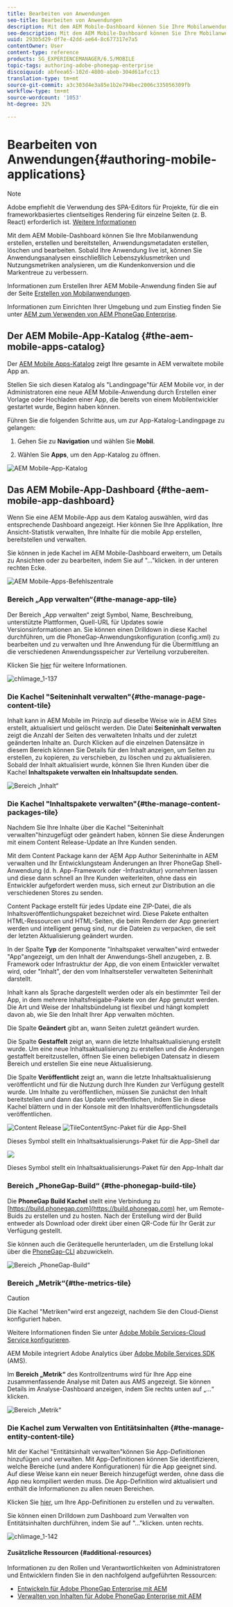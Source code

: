 ```yaml
---
title: Bearbeiten von Anwendungen
seo-title: Bearbeiten von Anwendungen
description: Mit dem AEM Mobile-Dashboard können Sie Ihre Mobilanwendung erstellen, erstellen und bereitstellen, Anwendungsmetadaten erstellen, löschen und bearbeiten. Auf dieser Seite erfahren Sie mehr.
seo-description: Mit dem AEM Mobile-Dashboard können Sie Ihre Mobilanwendung erstellen, erstellen und bereitstellen, Anwendungsmetadaten erstellen, löschen und bearbeiten. Auf dieser Seite erfahren Sie mehr.
uuid: 293b5d29-df7e-42dd-ae64-8c677317e7a5
contentOwner: User
content-type: reference
products: SG_EXPERIENCEMANAGER/6.5/MOBILE
topic-tags: authoring-adobe-phonegap-enterprise
discoiquuid: abfeea65-102d-4800-abeb-304d61afcc13
translation-type: tm+mt
source-git-commit: a3c303d4e3a85e1b2e794bec2006c335056309fb
workflow-type: tm+mt
source-wordcount: '1053'
ht-degree: 32%

---
```



# Bearbeiten von Anwendungen{#authoring-mobile-applications}

>[!NOTE]
>
>Adobe empfiehlt die Verwendung des SPA-Editors für Projekte, für die ein frameworkbasiertes clientseitiges Rendering für einzelne Seiten (z. B. React) erforderlich ist. [Weitere Informationen](/help/sites-developing/spa-overview.md)

Mit dem AEM Mobile-Dashboard können Sie Ihre Mobilanwendung erstellen, erstellen und bereitstellen, Anwendungsmetadaten erstellen, löschen und bearbeiten. Sobald Ihre Anwendung live ist, können Sie Anwendungsanalysen einschließlich Lebenszyklusmetriken und Nutzungsmetriken analysieren, um die Kundenkonversion und die Markentreue zu verbessern.

Informationen zum Erstellen Ihrer AEM Mobile-Anwendung finden Sie auf der Seite [Erstellen von Mobilanwendungen](/help/mobile/building-app-mobile-phonegap.md).

Informationen zum Einrichten Ihrer Umgebung und zum Einstieg finden Sie unter [AEM zum Verwenden von AEM PhoneGap Enterprise](/help/mobile/administer-phonegap.md).

## Der AEM Mobile-App-Katalog {#the-aem-mobile-apps-catalog}

Der [AEM Mobile Apps-Katalog](http://localhost:4502/aem/apps.html/content/phonegap) zeigt Ihre gesamte in AEM verwaltete mobile App an.

Stellen Sie sich diesen Katalog als &quot;Landingpage&quot;für AEM Mobile vor, in der Administratoren eine neue AEM Mobile-Anwendung durch Erstellen einer Vorlage oder Hochladen einer App, die bereits von einem Mobilentwickler gestartet wurde, Beginn haben können.

Führen Sie die folgenden Schritte aus, um zur App-Katalog-Landingpage zu gelangen:

1. Gehen Sie zu **Navigation** und wählen Sie **Mobil**.

1. Wählen Sie **Apps**, um den App-Katalog zu öffnen.

![AEM Mobile-App-Katalog](assets/chlimage_1-135.png)

## Das AEM Mobile-App-Dashboard {#the-aem-mobile-app-dashboard}

Wenn Sie eine AEM Mobile-App aus dem Katalog auswählen, wird das entsprechende Dashboard angezeigt. Hier können Sie Ihre Applikation, Ihre Ansicht-Statistik verwalten, Ihre Inhalte für die mobile App erstellen, bereitstellen und verwalten.

Sie können in jede Kachel im AEM Mobile-Dashboard erweitern, um Details zu Ansichten oder zu bearbeiten, indem Sie auf &quot;...&quot;klicken. in der unteren rechten Ecke.

![AEM Mobile-Apps-Befehlszentrale](assets/chlimage_1-136.png)

### Bereich „App verwalten“{#the-manage-app-tile}

Der Bereich „App verwalten“ zeigt Symbol, Name, Beschreibung, unterstützte Plattformen, Quell-URL für Updates sowie Versionsinformationen an. Sie können einen Drilldown in diese Kachel durchführen, um die PhoneGap-Anwendungskonfiguration (config.xml) zu bearbeiten und zu verwalten und Ihre Anwendung für die Übermittlung an die verschiedenen Anwendungsspeicher zur Verteilung vorzubereiten.

Klicken Sie [hier](/help/mobile/phonegap-app-details-tile.md) für weitere Informationen.

![chlimage_1-137](assets/chlimage_1-137.png)

### Die Kachel &quot;Seiteninhalt verwalten&quot;{#the-manage-page-content-tile}

Inhalt kann in AEM Mobile im Prinzip auf dieselbe Weise wie in AEM Sites erstellt, aktualisiert und gelöscht werden. Die Datei **Seiteninhalt verwalten** zeigt die Anzahl der Seiten des verwalteten Inhalts und der zuletzt geänderten Inhalte an. Durch Klicken auf die einzelnen Datensätze in diesem Bereich können Sie Details für den Inhalt anzeigen, um Seiten zu erstellen, zu kopieren, zu verschieben, zu löschen und zu aktualisieren. Sobald der Inhalt aktualisiert wurde, können Sie Ihren Kunden über die Kachel **Inhaltspakete verwalten ein Inhaltsupdate senden.**

![Bereich „Inhalt“](assets/chlimage_1-138.png)

### Die Kachel &quot;Inhaltspakete verwalten&quot;{#the-manage-content-packages-tile}

Nachdem Sie Ihre Inhalte über die Kachel &quot;Seiteninhalt verwalten&quot;hinzugefügt oder geändert haben, können Sie diese Änderungen mit einem Content Release-Update an Ihre Kunden senden.

Mit dem Content Package kann der AEM App Author Seiteninhalte in AEM verwalten und Ihr Entwicklungsteam Änderungen an Ihrer PhoneGap Shell-Anwendung (d. h. App-Framework oder -Infrastruktur) vornehmen lassen und diese dann schnell an Ihre Kunden weiterleiten, ohne dass ein Entwickler aufgefordert werden muss, sich erneut zur Distribution an die verschiedenen Stores zu senden.

Content Package erstellt für jedes Update eine ZIP-Datei, die als Inhaltsveröffentlichungspaket bezeichnet wird. Diese Pakete enthalten HTML-Ressourcen und HTML-Seiten, die beim Rendern der App generiert werden und intelligent genug sind, nur die Dateien zu verpacken, die seit der letzten Aktualisierung geändert wurden.

In der Spalte **Typ** der Komponente &quot;Inhaltspaket verwalten&quot;wird entweder &quot;App&quot;angezeigt, um den Inhalt der Anwendungs-Shell anzugeben, z. B. Framework oder Infrastruktur der App, die von einem Entwickler verwaltet wird, oder &quot;Inhalt&quot;, der den vom Inhaltsersteller verwalteten Seiteninhalt darstellt.

Inhalt kann als Sprache dargestellt werden oder als ein bestimmter Teil der App, in dem mehrere Inhaltsfreigabe-Pakete von der App genutzt werden. Die Art und Weise der Inhaltsbündelung ist flexibel und hängt komplett davon ab, wie Sie den Inhalt Ihrer App verwalten möchten.

Die Spalte **Geändert** gibt an, wann Seiten zuletzt geändert wurden.

Die Spalte **Gestaffelt** zeigt an, wann die letzte Inhaltsaktualisierung erstellt wurde. Um eine neue Inhaltsaktualisierung zu erstellen und die Änderungen gestaffelt bereitzustellen, öffnen Sie einen beliebigen Datensatz in diesem Bereich und erstellen Sie eine neue Aktualisierung.

Die Spalte **Veröffentlicht** zeigt an, wann die letzte Inhaltsaktualisierung veröffentlicht und für die Nutzung durch Ihre Kunden zur Verfügung gestellt wurde. Um Inhalte zu veröffentlichen, müssen Sie zunächst den Inhalt bereitstellen und dann das Update veröffentlichen, indem Sie in diese Kachel blättern und in der Konsole mit den Inhaltsveröffentlichungsdetails veröffentlichen.

![Content Release ](assets/chlimage_1-139.png) ![TileContentSync-Paket für die App-Shell](do-not-localize/chlimage_1-5.png)

Dieses Symbol stellt ein Inhaltsaktualisierungs-Paket für die App-Shell dar

![](do-not-localize/chlimage_1-6.png)

Dieses Symbol stellt ein Inhaltsaktualisierungs-Paket für den App-Inhalt dar

### Bereich „PhoneGap-Build“ {#the-phonegap-build-tile}

Die **PhoneGap Build Kachel** stellt eine Verbindung zu [https://build.phonegap.com](https://build.phonegap.com) her, um Remote-Buids zu erstellen und zu hosten. Nach der Erstellung wird der Build entweder als Download oder direkt über einen QR-Code für Ihr Gerät zur Verfügung gestellt.

Sie können auch die Gerätequelle herunterladen, um die Erstellung lokal über die [PhoneGap-CLI](https://docs.phonegap.com/en/3.5.0/guide_cli_index.md.html) abzuwickeln.

![Bereich „PhoneGap-Build“](assets/chlimage_1-140.png)

### Bereich „Metrik“{#the-metrics-tile}

>[!CAUTION]
>
>Die Kachel &quot;Metriken&quot;wird erst angezeigt, nachdem Sie den Cloud-Dienst konfiguriert haben.
>
>Weitere Informationen finden Sie unter [Adobe Mobile Services-Cloud Service konfigurieren](/help/mobile/configure-adobe-mobile-cloud-service.md).

AEM Mobile integriert Adobe Analytics über [Adobe Mobile Services SDK](https://www.adobe.com/ca/solutions/digital-marketing/mobile-services/app-sdk.html) (AMS).

Im **Bereich „Metrik“** des Kontrollzentrums wird für Ihre App eine zusammenfassende Analyse mit Daten aus AMS angezeigt. Sie können Details im Analyse-Dashboard anzeigen, indem Sie rechts unten auf „...“ klicken.

![Bereich „Metrik“](assets/chlimage_1-141.png)

### Die Kachel zum Verwalten von Entitätsinhalten {#the-manage-entity-content-tile}

Mit der Kachel &quot;Entitätsinhalt verwalten&quot;können Sie App-Definitionen hinzufügen und verwalten. Mit App-Definitionen können Sie identifizieren, welche Bereiche (und andere Konfigurationen) für die App geeignet sind. Auf diese Weise kann ein neuer Bereich hinzugefügt werden, ohne dass die App neu kompiliert werden muss. Die App-Definition wird aktualisiert und enthält die Informationen zu allen neuen Bereichen.

Klicken Sie [hier](/help/mobile/phonegap-app-definitions.md), um Ihre App-Definitionen zu erstellen und zu verwalten.

Sie können einen Drilldown zum Dashboard zum Verwalten von Entitätsinhalten durchführen, indem Sie auf &quot;...&quot;klicken. unten rechts.

![chlimage_1-142](assets/chlimage_1-142.png)

#### Zusätzliche Ressourcen {#additional-resources}

Informationen zu den Rollen und Verantwortlichkeiten von Administratoren und Entwicklern finden Sie in den nachfolgend aufgeführten Ressourcen:

* [Entwickeln für Adobe PhoneGap Enterprise mit AEM](/help/mobile/developing-in-phonegap.md)
* [Verwalten von Inhalten für Adobe PhoneGap Enterprise mit AEM](/help/mobile/administer-phonegap.md)

